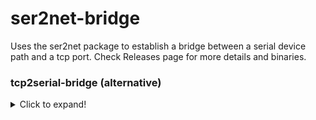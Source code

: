 # ser2net-bridge
Uses the ser2net package to establish a bridge between a serial device path and a tcp port. Check Releases page for more details and binaries.

### tcp2serial-bridge (alternative)
<details>
  <summary>Click to expand!</summary>
 A bash script to install and run a TCP to serial bridge on OpenWrt. All commands sent through TCP will be forwarded to the specified serial port and vice versa. Based on pyserial example.
 
 ## Instructions:
 
 **1. Clone the repo:**
```
opkg update && opkg install git-http
git clone https://github.com/ihrapsa/tcp2serial-bridge.git
```
 **2. Install:**
```
cd tcp2serial-bridge
chmod +x install-tcp2serial-bridge.sh
./install-tcp2serial-bridge.sh
```
 **3. Follow the prompts to setup the bridge arguments and reboot after it's all done.**
</details>

